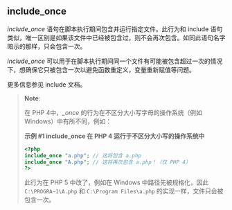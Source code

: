 <span class="function">include\_once</span>
-------------------------------------------

*include\_once* 语句在脚本执行期间包含并运行指定文件。此行为和 <span
class="function">include</span>
语句类似，唯一区别是如果该文件中已经被包含过，则不会再次包含。如同此语句名字暗示的那样，只会包含一次。

*include\_once*
可以用于在脚本执行期间同一个文件有可能被包含超过一次的情况下，想确保它只被包含一次以避免函数重定义，变量重新赋值等问题。

更多信息参见 <span class="function">include</span> 文档。

> **Note**:
>
> 在 PHP 4中，*\_once* 的行为在不区分大小写字母的操作系统（例如
> Windows）中有所不同，例如：
>
> **示例 \#1 <span class="function">include\_once</span> 在 PHP 4
> 运行于不区分大小写的操作系统中**
>
> ``` php
> <?php
> include_once "a.php"; // 这将包含 a.php
> include_once "A.php"; // 这将再次包含 a.php！（仅 PHP 4）
> ?>
> ```
>
> 此行为在 PHP 5 中改了，例如在 Windows 中路径先被规格化，因此
> `C:\PROGRA~1\A.php` 和 `C:\Program Files\a.php`
> 的实现一样，文件只会被包含一次。
